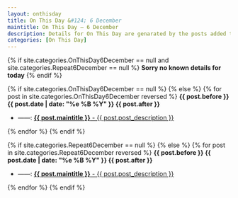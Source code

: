```yaml
---
layout: onthisday
title: On This Day &#124; 6 December
maintitle: On This Day — 6 December
description: Details for On This Day are genarated by the posts added to the website so the content is subject to changes/updates over time.
categories: [On This Day]
---
```


{% if site.categories.OnThisDay6December == null and site.categories.Repeat6December == null %}
<strong>Sorry no known details for today</strong>
{% endif %}

{% if site.categories.OnThisDay6December == null %}
{% else %}
{% for post in site.categories.OnThisDay6December reversed %}
<strong>{{ post.before }} {{ post.date | date: "%e %B %Y" }} {{ post.after }}</strong>
<ul>
<li> ——: <a href="{{ post.url }}"><strong>{{ post.maintitle }}</strong> - {{ post.post_description }}</a></li>
</ul>
{% endfor %}
{% endif %}

{% if site.categories.Repeat6December == null %}
{% else %}
{% for post in site.categories.Repeat6December reversed %}
<strong>{{ post.before }} {{ post.date | date: "%e %B %Y" }} {{ post.after }}</strong>
<ul>
<li> ——: <a href="{{ post.url }}"><strong>{{ post.maintitle }}</strong> - {{ post.post_description }}</a></li>
</ul>
{% endfor %}
{% endif %}
